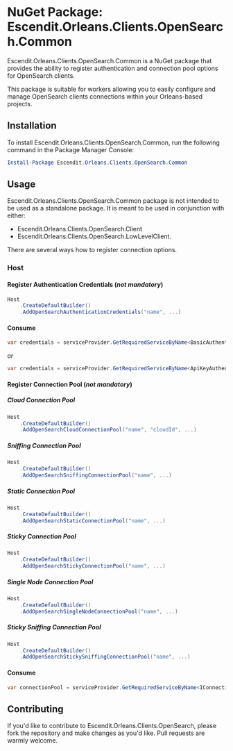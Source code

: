 ﻿# NuGet Package: Escendit.Orleans.Clients.OpenSearch.Common


Escendit.Orleans.Clients.OpenSearch.Common is a NuGet package that provides the ability to register
authentication and connection pool options for OpenSearch clients.

This package is suitable for workers allowing you to easily configure and manage OpenSearch clients
connections within your Orleans-based projects.

## Installation

To install Escendit.Orleans.Clients.OpenSearch.Common, run the following command in the Package Manager Console:

```powershell
Install-Package Escendit.Orleans.Clients.OpenSearch.Common
```

## Usage

Escendit.Orleans.Clients.OpenSearch.Common package is not intended to be used as a standalone package.
It is meant to be used in conjunction with either:
- Escendit.Orleans.Clients.OpenSearch.Client
- Escendit.Orleans.Clients.OpenSearch.LowLevelClient.

There are several ways how to register connection options.

### Host

#### Register Authentication Credentials (_not mandatory_)

```csharp
Host
    .CreateDefaultBuilder()
    .AddOpenSearchAuthenticationCredentials("name", ...)
```

#### Consume

```csharp
var credentials = serviceProvider.GetRequiredServiceByName<BasicAuthenticationCredentials>("name");
```

or 

```csharp
var credentials = serviceProvider.GetRequiredServiceByName<ApiKeyAuthenticationCredentials>("name");
```


#### Register Connection Pool (_not mandatory_)

##### Cloud Connection Pool

```csharp
Host
    .CreateDefaultBuilder()
    .AddOpenSearchCloudConnectionPool("name", "cloudId", ...)
```

##### Sniffing Connection Pool

```csharp
Host
    .CreateDefaultBuilder()
    .AddOpenSearchSniffingConnectionPool("name", ...)
```

##### Static Connection Pool

```csharp
Host
    .CreateDefaultBuilder()
    .AddOpenSearchStaticConnectionPool("name", ...)
```

##### Sticky Connection Pool

```csharp
Host
    .CreateDefaultBuilder()
    .AddOpenSearchStickyConnectionPool("name", ...)
```

##### Single Node Connection Pool

```csharp
Host
    .CreateDefaultBuilder()
    .AddOpenSearchSingleNodeConnectionPool("name", ...)
```

##### Sticky Sniffing Connection Pool

```csharp
Host
    .CreateDefaultBuilder()
    .AddOpenSearchStickySniffingConnectionPool("name", ...)
```

#### Consume 
```csharp
var connectionPool = serviceProvider.GetRequiredServiceByName<IConnectionPool>("name");
```

## Contributing

If you'd like to contribute to Escendit.Orleans.Clients.OpenSearch,
please fork the repository and make changes as you'd like.
Pull requests are warmly welcome.

